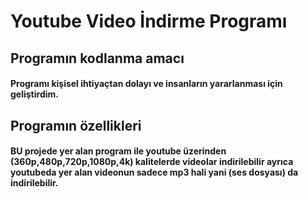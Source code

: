 # Youtube Video İndirme Programı

## Programın kodlanma amacı
#### Programı kişisel ihtiyaçtan dolayı ve insanların yararlanması için geliştirdim.
## Programın özellikleri
#### BU projede yer alan program ile youtube üzerinden (360p,480p,720p,1080p,4k) kalitelerde videolar indirilebilir ayrıca youtubeda yer alan videonun sadece mp3 hali yani (ses dosyası) da indirilebilir.
